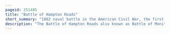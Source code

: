 ```yaml
---
pageid: 251485
title: "Battle of Hampton Roads"
short_summary: "1862 naval battle in the American Civil War, the first between ironclads"
description: "The Battle of Hampton Roads also known as Battle of Monitor and Merrimack or Battle of Ironclads was a naval Battle during the american civil War."
---
```

